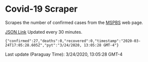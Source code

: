 # Covid-19 Scraper

Scrapes the number of confirmed cases from the [MSPBS](https://www.mspbs.gov.py/covid-19.php) web page.

[JSON Link](https://jmayalag.github.io/covid19-scrape/cases.json)
Updated every 30 minutes.
```
{"confirmed":27,"deaths":0,"recovered":0,"timestamp":"2020-03-24T17:05:28.605Z","pyt":"3/24/2020, 13:05:28 GMT-4"}
```
Last update (Paraguay Time): 3/24/2020, 13:05:28 GMT-4
